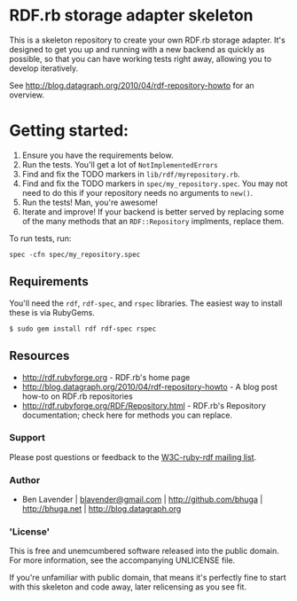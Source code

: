 # RDF.rb storage adapter skeleton

This is a skeleton repository to create your own RDF.rb storage adapter.  It's
designed to get you up and running with a new backend as quickly as possible,
so that you can have working tests right away, allowing you to develop
iteratively.

See <http://blog.datagraph.org/2010/04/rdf-repository-howto> for an overview.

# Getting started:

 1. Ensure you have the requirements below.
 1. Run the tests.  You'll get a lot of `NotImplementedErrors`
 1. Find and fix the TODO markers in `lib/rdf/myrepository.rb`.   
 1. Find and fix the TODO markers in `spec/my_repository.spec`.  You may not need to do this if your repository needs no arguments to `new()`.
 1. Run the tests!  Man, you're awesome!
 1. Iterate and improve!  If your backend is better served by replacing some of the many methods that an `RDF::Repository` implments, replace them.

To run tests, run:

    spec -cfn spec/my_repository.spec

## Requirements

You'll need the `rdf`, `rdf-spec`, and `rspec` libraries.  The easiest way to install these is via RubyGems.

    $ sudo gem install rdf rdf-spec rspec

## Resources

 * <http://rdf.rubyforge.org> - RDF.rb's home page
 * <http://blog.datagraph.org/2010/04/rdf-repository-howto> - A blog post how-to on RDF.rb repositories
 * <http://rdf.rubyforge.org/RDF/Repository.html> - RDF.rb's Repository documentation; check here for methods you can replace.


### Support

Please post questions or feedback to the [W3C-ruby-rdf mailing list][].

### Author
 * Ben Lavender | <blavender@gmail.com> | <http://github.com/bhuga> | <http://bhuga.net> | <http://blog.datagraph.org>

### 'License'

This is free and unemcumbered software released into the public domain.  For
more information, see the accompanying UNLICENSE file.

If you're unfamiliar with public domain, that means it's perfectly fine to
start with this skeleton and code away, later relicensing as you see fit.


[W3C-ruby-rdf mailing list]:        http://lists.w3.org/Archives/Public/public-rdf-ruby/
